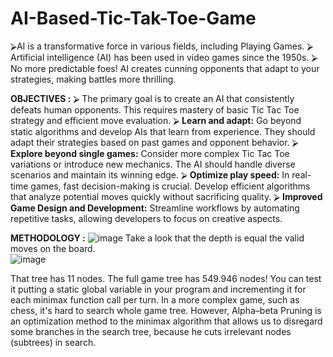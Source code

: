 # AI-Based-Tic-Tak-Toe-Game
⮚AI is a transformative force in various fields, including Playing 
Games. 
⮚ Artificial intelligence (AI) has been used in video games since the 
1950s. 
⮚ No more predictable foes! AI creates cunning opponents that adapt 
to your strategies, making battles more thrilling. 

**OBJECTIVES :** 
⮚ The primary goal is to create an AI that consistently defeats human 
opponents. This requires mastery of basic Tic Tac Toe strategy and 
efficient move evaluation. 
⮚ **Learn and adapt:** Go beyond static algorithms and develop AIs 
that learn from experience. They should adapt their strategies 
based on past games and opponent behavior. 
⮚ **Explore beyond single games:** Consider more complex Tic Tac 
Toe variations or introduce new mechanics. The AI should handle 
diverse scenarios and maintain its winning edge. 
⮚ **Optimize play speed:** In real-time games, fast decision-making is 
crucial. Develop efficient algorithms that analyze potential moves 
quickly without sacrificing quality. 
⮚ **Improved Game Design and Development:** Streamline 
workflows by automating repetitive tasks, allowing developers to 
focus on creative aspects.

**METHODOLOGY :** 
![image](https://github.com/user-attachments/assets/8d58901f-1450-4248-964a-774bc3c118f3)
Take a look that the depth is equal the valid moves on the board.  
![image](https://github.com/user-attachments/assets/af4bd2d9-c61c-4684-b56b-821d24674d0e)

That tree has 11 nodes. The full game tree has 549.946 nodes! You can 
test it putting a static global variable in your program and incrementing 
it for each minimax function call per turn. 
In a more complex game, such as chess, it's hard to search whole game 
tree. However, Alpha–beta Pruning is an optimization method to the 
minimax algorithm that allows us to disregard some branches in the 
search tree, because he cuts irrelevant nodes (subtrees) in search.  
